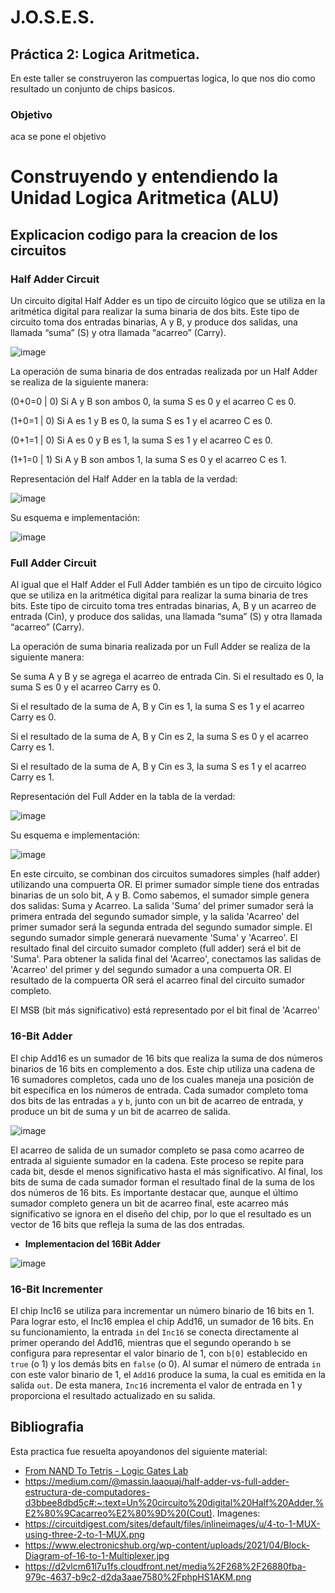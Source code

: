 # J.O.S.E.S.
## Práctica 2: Logica Aritmetica.

En este taller se construyeron las compuertas logica, lo que nos dio como resultado un conjunto de chips basicos.

### Objetivo
aca se pone el objetivo



# Construyendo y entendiendo la Unidad Logica Aritmetica (ALU)

## Explicacion codigo para la creacion de los circuitos

### Half Adder Circuit

Un circuito digital Half Adder es un tipo de circuito lógico que se utiliza en la aritmética digital para realizar la suma binaria de dos bits. 
Este tipo de circuito toma dos entradas binarias, A y B, y produce dos salidas, una llamada “suma” (S) y otra llamada “acarreo” (Carry).

![image](https://github.com/user-attachments/assets/3b10d451-85e3-4cbf-9782-daf391a662db)

La operación de suma binaria de dos entradas realizada por un Half Adder se realiza de la siguiente manera:

(0+0=0 | 0) Si A y B son ambos 0, la suma S es 0 y el acarreo C es 0.

(1+0=1 | 0) Si A es 1 y B es 0, la suma S es 1 y el acarreo C es 0.

(0+1=1 | 0) Si A es 0 y B es 1, la suma S es 1 y el acarreo C es 0.

(1+1=0 | 1) Si A y B son ambos 1, la suma S es 0 y el acarreo C es 1.

Representación del Half Adder en la tabla de la verdad:


![image](https://github.com/user-attachments/assets/37dfc838-6761-4e67-a5f2-5eccfcdfa5b5)


Su esquema e implementación:

![image](https://github.com/user-attachments/assets/b690a5cd-ee31-4971-82f5-5e0ffe497589)


### Full Adder Circuit

Al igual que el Half Adder el Full Adder también es un tipo de circuito lógico que se utiliza en la aritmética digital para realizar la suma binaria de tres bits. 
Este tipo de circuito toma tres entradas binarias, A, B y un acarreo de entrada (Cin), y produce dos salidas, una llamada “suma” (S) y otra llamada “acarreo” (Carry).

La operación de suma binaria realizada por un Full Adder se realiza de la siguiente manera:

Se suma A y B y se agrega el acarreo de entrada Cin. Si el resultado es 0, la suma S es 0 y el acarreo Carry es 0.

Si el resultado de la suma de A, B y Cin es 1, la suma S es 1 y el acarreo Carry es 0.

Si el resultado de la suma de A, B y Cin es 2, la suma S es 0 y el acarreo Carry es 1.

Si el resultado de la suma de A, B y Cin es 3, la suma S es 1 y el acarreo Carry es 1.

Representación del Full Adder en la tabla de la verdad:


![image](https://github.com/user-attachments/assets/4b58a09b-97af-4c90-b7f3-d08bfc253c76)


Su esquema e implementación:

![image](https://github.com/user-attachments/assets/7394a3a8-7a8c-479b-b44c-fa2ea7c229dd)


En este circuito, se combinan dos circuitos sumadores simples (half adder) utilizando una compuerta OR. El primer sumador simple tiene dos entradas binarias de un solo bit, A y B. Como sabemos, el sumador simple genera dos salidas: Suma y Acarreo. La salida 'Suma' del primer sumador será la primera entrada del segundo sumador simple, y la salida 'Acarreo' del primer sumador será la segunda entrada del segundo sumador simple. El segundo sumador simple generará nuevamente 'Suma' y 'Acarreo'. El resultado final del circuito sumador completo (full adder) será el bit de 'Suma'. Para obtener la salida final del 'Acarreo', conectamos las salidas de 'Acarreo' del primer y del segundo sumador a una compuerta OR. El resultado de la compuerta OR será el acarreo final del circuito sumador completo.

El MSB (bit más significativo) está representado por el bit final de 'Acarreo'


### 16-Bit Adder

El chip Add16 es un sumador de 16 bits que realiza la suma de dos números binarios de 16 bits en complemento a dos. 
Este chip utiliza una cadena de 16 sumadores completos, cada uno de los cuales maneja una posición de bit específica en los números de entrada. Cada sumador completo toma dos bits de las entradas `a` y `b`, junto con un bit de acarreo de entrada, y produce un bit de suma y un bit de acarreo de salida. 

![image](https://github.com/user-attachments/assets/4a413ed3-4e09-4aaf-ba95-f6f082ad0059)

El acarreo de salida de un sumador completo se pasa como acarreo de entrada al siguiente sumador en la cadena. Este proceso se repite para cada bit, desde el menos significativo hasta el más significativo. Al final, los bits de suma de cada sumador forman el resultado final de la suma de los dos números de 16 bits. Es importante destacar que, aunque el último sumador completo genera un bit de acarreo final, este acarreo más significativo se ignora en el diseño del chip, por lo que el resultado es un vector de 16 bits que refleja la suma de las dos entradas.

- **Implementacion del 16Bit Adder**

![image](https://github.com/user-attachments/assets/65d28cb3-b28c-478d-b8d8-be74faf40229)


### 16-Bit Incrementer

El chip Inc16 se utiliza para incrementar un número binario de 16 bits en 1. Para lograr esto, el Inc16 emplea el chip Add16, un sumador de 16 bits. En su funcionamiento, la entrada `in` del `Inc16` se conecta directamente al primer operando del Add16, mientras que el segundo operando `b` se configura para representar el valor binario de 1, con `b[0]` establecido en `true` (o 1) y los demás bits en `false` (o 0). Al sumar el número de entrada `in` con este valor binario de 1, el `Add16` produce la suma, la cual es emitida en la salida `out`. De esta manera, `Inc16` incrementa el valor de entrada en 1 y proporciona el resultado actualizado en su salida.

## Bibliografia
Esta practica fue resuelta apoyandonos del siguiente material:
 - [From NAND To Tetris - Logic Gates Lab](https://www.youtube.com/watch?v=Mzy0RG9Z1Ak&t=78s)
 - https://medium.com/@massin.laaouaj/half-adder-vs-full-adder-estructura-de-computadores-d3bbee8dbd5c#:~:text=Un%20circuito%20digital%20Half%20Adder,%E2%80%9Cacarreo%E2%80%9D%20(Cout).
Imagenes:
 - https://circuitdigest.com/sites/default/files/inlineimages/u/4-to-1-MUX-using-three-2-to-1-MUX.png
 - https://www.electronicshub.org/wp-content/uploads/2021/04/Block-Diagram-of-16-to-1-Multiplexer.jpg
 - https://d2vlcm61l7u1fs.cloudfront.net/media%2F268%2F26880fba-979c-4637-b9c2-d2da3aae7580%2FphpHS1AKM.png
